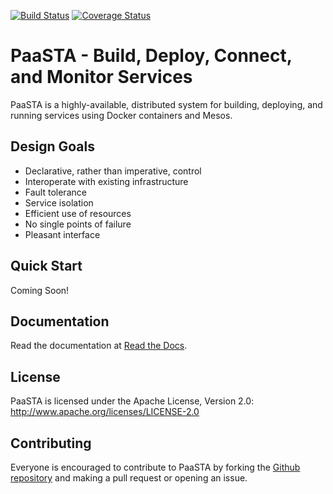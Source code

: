 [![Build Status](https://travis-ci.org/Yelp/paasta.svg?branch=master)](https://travis-ci.org/Yelp/paasta)
[![Coverage Status](https://coveralls.io/repos/Yelp/paasta/badge.svg)](https://coveralls.io/r/Yelp/paasta)

PaaSTA - Build, Deploy, Connect, and Monitor Services
=====================================================

PaaSTA is a highly-available, distributed system for building, deploying, and
running services using Docker containers and Mesos.


Design Goals
------------

 * Declarative, rather than imperative, control
 * Interoperate with existing infrastructure
 * Fault tolerance
 * Service isolation
 * Efficient use of resources
 * No single points of failure
 * Pleasant interface


Quick Start
-----------

Coming Soon!


Documentation
-------------

Read the documentation at [Read the Docs](http://paasta.readthedocs.org/en/latest/).


License
-------

PaaSTA is licensed under the Apache License, Version 2.0: http://www.apache.org/licenses/LICENSE-2.0


Contributing
------------

Everyone is encouraged to contribute to PaaSTA by forking the
[Github repository](http://github.com/Yelp/PaaSTA) and making a pull request or
opening an issue.
